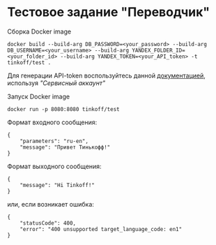 # Тестовое задание "Переводчик"

Сборка Docker image
```
docker build --build-arg DB_PASSWORD=<your_password> --build-arg DB_USERNAME=<your_username> --build-arg YANDEX_FOLDER_ID=<your_folder_id> --build-arg YANDEX_TOKEN=<your_API_token> -t tinkoff/test .
```
Для генерации API-token воспользуйтесь данной [документацией](https://cloud.yandex.ru/docs/translate/operations/translate), используя _"Сервисный аккаунт"_

Запуск Docker image
```
docker run -p 8080:8080 tinkoff/test
```

Формат входного сообщения:
```
{
    "parameters": "ru-en",
    "message": "Привет Тинькофф!"
}
```

Формат выходного сообщения:
```
{
    "message": "Hi Tinkoff!"
}
```
или, если возникает ошибка:
```
{
    "statusCode": 400,
    "error": "400 unsupported target_language_code: en1"
}
```
